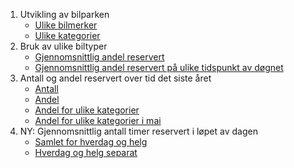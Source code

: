 ---
---
1. Utvikling av bilparken 
	- [Ulike bilmerker](charts/bilpark_area_line.html) 
	- [Ulike kategorier](charts/bilpark_kategori_area.html)
2. Bruk av ulike biltyper
	- [Gjennomsnittlig andel reservert](charts/biltyper_barplots.html)
	- [Gjennomsnittlig andel reservert på ulike tidspunkt av døgnet](charts/andel_reservert_heatmap.html)
3. Antall og andel reservert over tid det siste året
	- [Antall](charts/antall_reservert_line_zoom.html)
	- [Andel](charts/andel_reservert_line_zoom.html)
	- [Andel for ulike kategorier](charts/andel_reservert_kategori_line_zoom.html)
	- [Andel for ulike kategorier i mai](charts/andel_reservert_kategori_line.html)
4. NY: Gjennomsnittlig antall timer reservert i løpet av dagen
	- [Samlet for hverdag og helg](charts/bar_line_andel.html)
	- [Hverdag og helg separat](bar_line_reservert_helg.html)
